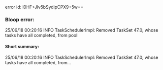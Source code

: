 error id: l0HF+Jlv5bSydipCPX9+5w==
### Bloop error:

25/06/18 00:20:16 INFO TaskSchedulerImpl: Removed TaskSet 47.0, whose tasks have all completed, from pool
#### Short summary: 

25/06/18 00:20:16 INFO TaskSchedulerImpl: Removed TaskSet 47.0, whose tasks have all completed, from...